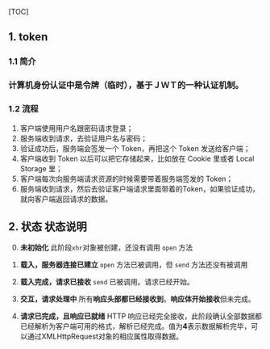 [TOC]
## 1. token

### 1.1 简介

### 计算机身份认证中是令牌（临时），基于ＪＷＴ的一种认证机制。

### 1.2 流程

1. 客户端使用用户名跟密码请求登录；
2. 服务端收到请求，去验证用户名与密码；
3. 验证成功后，服务端会签发一个 Token，再把这个 Token 发送给客户端；
4. 客户端收到 Token 以后可以把它存储起来，比如放在 Cookie 里或者 Local Storage 里；
5. 客户端每次向服务端请求资源的时候需要带着服务端签发的 Token；
6. 服务端收到请求，然后去验证客户端请求里面带着的Token，如果验证成功，就向客户端返回请求的数据。

## 2. 	 状态 状态说明 

0. **未初始化** 
   此阶段`xhr`对象被创建，还没有调用 `open` 方法

1. **载入，服务器连接已建立** 
   `open` 方法已被调用，但 `send` 方法还没有被调用
2. **载入完成，请求已接收** 
   `send` 已被调用。请求已经开始。
3. **交互，请求处理中** 
   所有**响应头部都已经接收到**。**响应体开始接收**但未完成。
4. **请求已完成，且响应已就绪** 
   HTTP 响应已经完全接收，此阶段确认全部数据都已经解析为客户端可用的格式，解析已经完成。值为**4**表示数据解析完毕，可以通过XMLHttpRequest对象的相应属性取得数据。 





